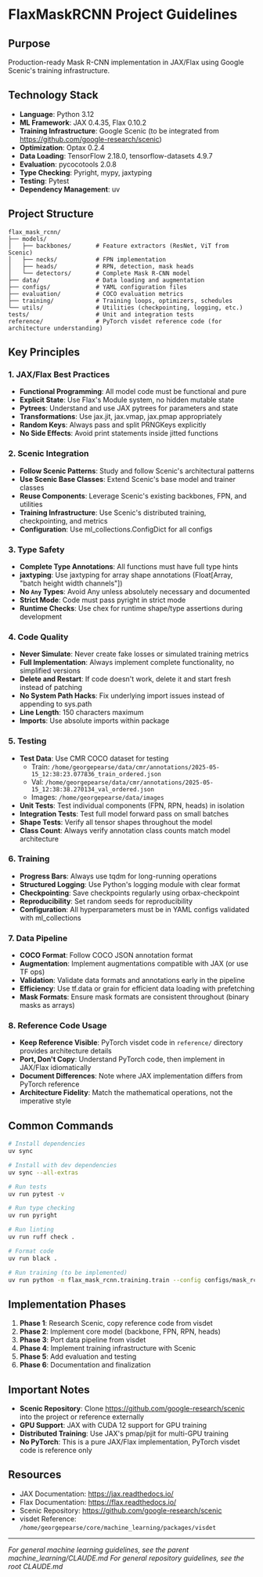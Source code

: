 # FlaxMaskRCNN Project Guidelines

## Purpose

Production-ready Mask R-CNN implementation in JAX/Flax using Google Scenic's training infrastructure.

## Technology Stack

- **Language**: Python 3.12
- **ML Framework**: JAX 0.4.35, Flax 0.10.2
- **Training Infrastructure**: Google Scenic (to be integrated from https://github.com/google-research/scenic)
- **Optimization**: Optax 0.2.4
- **Data Loading**: TensorFlow 2.18.0, tensorflow-datasets 4.9.7
- **Evaluation**: pycocotools 2.0.8
- **Type Checking**: Pyright, mypy, jaxtyping
- **Testing**: Pytest
- **Dependency Management**: uv

## Project Structure

```
flax_mask_rcnn/
├── models/
│   ├── backbones/       # Feature extractors (ResNet, ViT from Scenic)
│   ├── necks/           # FPN implementation
│   ├── heads/           # RPN, detection, mask heads
│   └── detectors/       # Complete Mask R-CNN model
├── data/                # Data loading and augmentation
├── configs/             # YAML configuration files
├── evaluation/          # COCO evaluation metrics
├── training/            # Training loops, optimizers, schedules
└── utils/               # Utilities (checkpointing, logging, etc.)
tests/                   # Unit and integration tests
reference/               # PyTorch visdet reference code (for architecture understanding)
```

## Key Principles

### 1. JAX/Flax Best Practices

- **Functional Programming**: All model code must be functional and pure
- **Explicit State**: Use Flax's Module system, no hidden mutable state
- **Pytrees**: Understand and use JAX pytrees for parameters and state
- **Transformations**: Use jax.jit, jax.vmap, jax.pmap appropriately
- **Random Keys**: Always pass and split PRNGKeys explicitly
- **No Side Effects**: Avoid print statements inside jitted functions

### 2. Scenic Integration

- **Follow Scenic Patterns**: Study and follow Scenic's architectural patterns
- **Use Scenic Base Classes**: Extend Scenic's base model and trainer classes
- **Reuse Components**: Leverage Scenic's existing backbones, FPN, and utilities
- **Training Infrastructure**: Use Scenic's distributed training, checkpointing, and metrics
- **Configuration**: Use ml_collections.ConfigDict for all configs

### 3. Type Safety

- **Complete Type Annotations**: All functions must have full type hints
- **jaxtyping**: Use jaxtyping for array shape annotations (Float[Array, "batch height width channels"])
- **No `Any` Types**: Avoid Any unless absolutely necessary and documented
- **Strict Mode**: Code must pass pyright in strict mode
- **Runtime Checks**: Use chex for runtime shape/type assertions during development

### 4. Code Quality

- **Never Simulate**: Never create fake losses or simulated training metrics
- **Full Implementation**: Always implement complete functionality, no simplified versions
- **Delete and Restart**: If code doesn't work, delete it and start fresh instead of patching
- **No System Path Hacks**: Fix underlying import issues instead of appending to sys.path
- **Line Length**: 150 characters maximum
- **Imports**: Use absolute imports within package

### 5. Testing

- **Test Data**: Use CMR COCO dataset for testing
  - Train: `/home/georgepearse/data/cmr/annotations/2025-05-15_12:38:23.077836_train_ordered.json`
  - Val: `/home/georgepearse/data/cmr/annotations/2025-05-15_12:38:38.270134_val_ordered.json`
  - Images: `/home/georgepearse/data/images`
- **Unit Tests**: Test individual components (FPN, RPN, heads) in isolation
- **Integration Tests**: Test full model forward pass on small batches
- **Shape Tests**: Verify all tensor shapes throughout the model
- **Class Count**: Always verify annotation class counts match model architecture

### 6. Training

- **Progress Bars**: Always use tqdm for long-running operations
- **Structured Logging**: Use Python's logging module with clear format
- **Checkpointing**: Save checkpoints regularly using orbax-checkpoint
- **Reproducibility**: Set random seeds for reproducibility
- **Configuration**: All hyperparameters must be in YAML configs validated with ml_collections

### 7. Data Pipeline

- **COCO Format**: Follow COCO JSON annotation format
- **Augmentation**: Implement augmentations compatible with JAX (or use TF ops)
- **Validation**: Validate data formats and annotations early in the pipeline
- **Efficiency**: Use tf.data or grain for efficient data loading with prefetching
- **Mask Formats**: Ensure mask formats are consistent throughout (binary masks as arrays)

### 8. Reference Code Usage

- **Keep Reference Visible**: PyTorch visdet code in `reference/` directory provides architecture details
- **Port, Don't Copy**: Understand PyTorch code, then implement in JAX/Flax idiomatically
- **Document Differences**: Note where JAX implementation differs from PyTorch reference
- **Architecture Fidelity**: Match the mathematical operations, not the imperative style

## Common Commands

```bash
# Install dependencies
uv sync

# Install with dev dependencies
uv sync --all-extras

# Run tests
uv run pytest -v

# Run type checking
uv run pyright

# Run linting
uv run ruff check .

# Format code
uv run black .

# Run training (to be implemented)
uv run python -m flax_mask_rcnn.training.train --config configs/mask_rcnn_r50_fpn.yaml
```

## Implementation Phases

1. **Phase 1**: Research Scenic, copy reference code from visdet
2. **Phase 2**: Implement core model (backbone, FPN, RPN, heads)
3. **Phase 3**: Port data pipeline from visdet
4. **Phase 4**: Implement training infrastructure with Scenic
5. **Phase 5**: Add evaluation and testing
6. **Phase 6**: Documentation and finalization

## Important Notes

- **Scenic Repository**: Clone https://github.com/google-research/scenic into the project or reference externally
- **GPU Support**: JAX with CUDA 12 support for GPU training
- **Distributed Training**: Use JAX's pmap/pjit for multi-GPU training
- **No PyTorch**: This is a pure JAX/Flax implementation, PyTorch visdet code is reference only

## Resources

- JAX Documentation: https://jax.readthedocs.io/
- Flax Documentation: https://flax.readthedocs.io/
- Scenic Repository: https://github.com/google-research/scenic
- visdet Reference: `/home/georgepearse/core/machine_learning/packages/visdet`

---

*For general machine learning guidelines, see the parent machine_learning/CLAUDE.md*
*For general repository guidelines, see the root CLAUDE.md*
